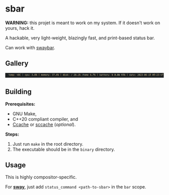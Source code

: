 # sbar

**WARNING:** this projet is meant to work on my system. If it doesn't work on yours, hack it.

A hackable, very light-weight, blazingly fast, and print-based status bar.

Can work with [swaybar](https://github.com/swaywm/sway/).

## Gallery

![](etc/image.png)

## Building

**Prerequisites:**
  * GNU Make,
  * C++20 compliant compiler, and
  * [Ccache](https://ccache.dev/) or [sccache](https://github.com/mozilla/sccache) (*optional*).

**Steps:**
  1. Just run `make` in the root directory.
  2. The executable should be in the `binary` directory.

## Usage

This is highly compositor-specific.

For [**sway**](https://github.com/swaywm/sway), just add `status_command <path-to-sbar>` in the `bar` scope.
